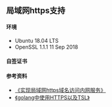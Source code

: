 ## 局域网https支持

#### 环境
+ Ubuntu 18.04 LTS
+ OpenSSL 1.1.1  11 Sep 2018

#### 自签证书

#### 参考资料
+ [《实现局域网https域名访问内网服务》](https://juejin.im/post/5ce50576f265da1bb7763fa4)
+ [《golang中使用HTTPS以及TSL》](https://blog.csdn.net/wangshubo1989/article/details/77508738)